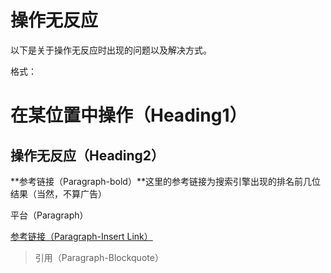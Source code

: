 # 操作无反应

以下是关于操作无反应时出现的问题以及解决方式。

格式：

# 在某位置中操作（Heading1）

## 操作无反应（Heading2）

**参考链接（Paragraph-bold）**这里的参考链接为搜索引擎出现的排名前几位结果（当然，不算广告）

平台（Paragraph）

[参考链接（Paragraph-Insert Link）](https://www.gitbook.com/book/felixxiong/learn-swift-study-note/edit#)

> 引用（Paragraph-Blockquote）



